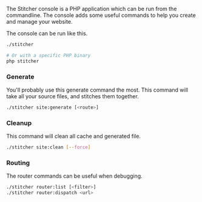 The Stitcher console is a PHP application which can be run from the commandline. The console adds some useful commands 
 to help you create and manage your website.
 
The console can be run like this.

```sh
./stitcher

# Or with a specific PHP binary
php stitcher
```

### Generate

You'll probably use this generate command the most. This command will take all your source files, and stitches them together.

```sh
./stitcher site:generate [<route>]
```

### Cleanup

This command will clean all cache and generated file.

```sh
./stitcher site:clean [--force]
```

### Routing

The router commands can be useful when debugging.

```sh
./stitcher router:list [<filter>]
./stitcher router:dispatch <url>
```
